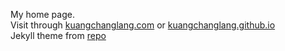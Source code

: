 My home page.  
Visit through [kuangchanglang.com](http://kuangchanglang.com) or [kuangchanglang.github.io](http://kuangchanglang.github.io)  
Jekyll theme from [repo](https://github.com/nandomoreirame/end2end)   

